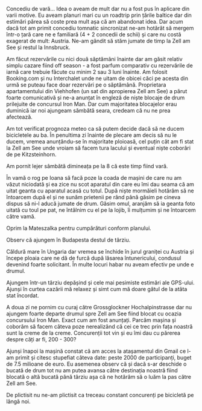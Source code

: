 Concediu de vară... Idea o aveam de mult dar nu a fost pus în aplicare din varii motive. Eu aveam planuri mari cu un roadtrip prin țările baltice dar din estimări părea să coste prea mult așa că am abandonat idea. Dar acum dacă tot am primit concediu tomnatic sincronizat ne-am hotărât să mergem într-o țară care ne e familiară (4 + 2 concedii de schii) și care nu costă exagerat de mult: Austria. Ne-am gândit să stăm jumate de timp la Zell am See și restul la Innsbruck.

Am făcut rezervările cu nici două săptămâni înainte dar am găsit relativ simplu cazare fiind off season - a fost parfum comparativ cu rezervările de iarnă care trebuie făcute cu minim 2 sau 3 luni înainte. Am folosit Booking.com și nu Interchalet unde ne uitam de obicei căci pe acesta din urmă se puteau face doar rezervări pe o săptămână. Proprietara apartamentului din Viehhofen (un sat din apropierea Zell am See) a părut foarte comunicativă și ne-a anunțat în engleză de niște blocaje de drum prilejuite de concursul Iron Man. Dar cum majoritatea blocajelor erau duminică iar noi ajungeam sămbătă seara, credeam că nu ne prea afectează.

Am tot verificat prognoza meteo ca să putem decide dacă să ne ducem bicicletele au ba. În penultima zi înainte de plecare am decis să nu le ducem, vremea anunțându-se în majoritate ploioasă, cel puțin cât am fi stat la Zell am See unde vroiam să facem tura lacului și eventual niște coborâri de pe Kitzsteinhorn.

Am pornit lejer sâmbătă dimineața pe la 8 că este timp fiind vară.

În vamă o rog pe Ioana să facă poze la coada de mașini de care nu am văzut niciodată și ea zice nu scot aparatul din care eu îmi dau seama că am uitat geanta cu aparatul acasă cu totul. După niște mormăieli hotărâm să ne întoarcem după el și ne sunăm prietenii pe rând până găsim pe cineva dispus să ni-l aducă jumate de drum. Găsim omul, aranjăm să ia geanta foto uitată cu toul pe pat, ne întâlnim cu el pe la Iojib, îi mulțumim și ne întoarcem către vamă.

Oprim la Mateszalka pentru cumpărături conform planului. 

Observ că ajungem în Budapesta destul de târziu. 

Căldură mare în Ungaria dar vremea se închide în jurul graniței cu Austria și începe ploaia care ne dă de furcă după lăsarea întunericului, condusul devenind foarte solicitant. În multe locuri habar nu aveam efectiv pe unde e drumul.

Ajungem într-un târziu depășind și cele mai pesimiste estimări ale GPS-ului. Ajunși în curtea cazării mă relaxez și simt cum mă doare gâtul de la atâta stat încordat. 

A doua zi ne pornim cu curaj către Grossglockner Hochalpinstrasse dar nu ajungem foarte departe drumul spre Zell am See fiind blocat cu ocazia concursului Iron Man. Exact cum am fost anunțați. Parcăm mașina și coborâm să facem câteva poze nerealizând că cei ce trec prin fața noastră sunt la creme de la creme. Concurenții tot vin și eu îmi dau cu părerea despre câți ar fi, 200 - 300?

Ajunși înapoi la mașină constat că am acces la atașamentul din Gmail ce l-am primit și citesc stupefiat câteva date: peste 2000 de participanți, buget de 7.5 milioane de euro. Eu asemenea observ că și dacă s-ar deschide o bucată de drum tot nu am putea avansa către destinația noastră fiind blocată o altă bucată până târziu așa că ne hotărâm să o luăm la pas către Zell am See. 

De plictisit nu ne-am plictisit ca treceau constant concurenți pe bicicletă pe lângă noi.
